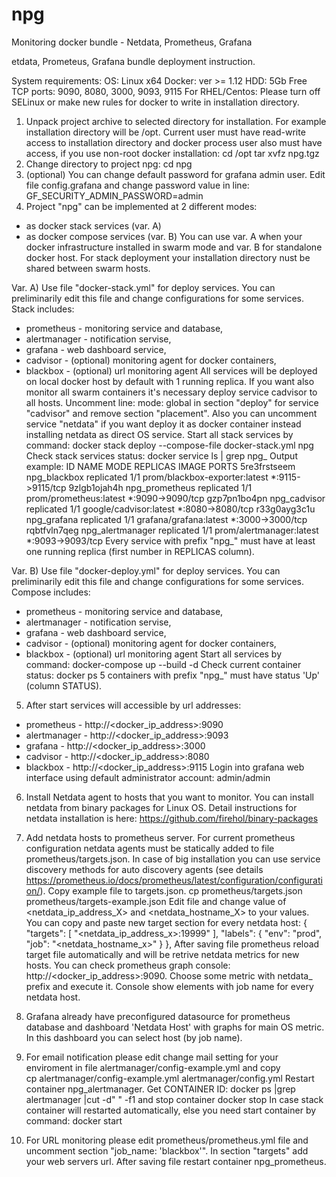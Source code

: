 # npg
Monitoring docker bundle - Netdata, Prometheus, Grafana

etdata, Prometeus, Grafana bundle deployment instruction.

System requirements: 
OS: Linux x64 
Docker: ver >= 1.12
HDD: 5Gb
Free TCP ports: 9090, 8080, 3000, 9093, 9115
For RHEL/Centos: Please turn off SELinux or make new rules for docker to write in installation directory.

1. Unpack project archive to selected directory for installation. For example installation directory will be /opt. Current user must have read-write access to installation directory and docker process user also must have access, if you use non-root docker installation:
	cd /opt
	tar xvfz npg.tgz
2. Change directory to project npg:
	cd npg
3. (optional) You can change default password for grafana admin user. Edit file config.grafana and change password value in line:
GF_SECURITY_ADMIN_PASSWORD=admin
4. Project "npg" can be implemented at 2 different modes: 
- as docker stack services (var. A)
- as docker compose services (var. B)
You can use var. A when your docker infrastructure installed in swarm mode and var. B for standalone docker host.
For stack deployment your installation directory nust be shared between swarm hosts.  

Var. А)
Use file "docker-stack.yml" for deploy services. You can preliminarily edit this file and change configurations for some services. Stack includes: 
- prometheus - monitoring service and database,
- alertmanager - notification servise,
- grafana - web dashboard service,
- cadvisor - (optional) monitoring agent for docker containers,
- blackbox - (optional) url monitoring agent
All services will be deployed on local docker host by default with 1 running replica. If you want also monitor all swarm containers it's necessary deploy service cadvisor to all hosts. Uncomment line:
	mode: global
in section "deploy" for service "cadvisor" and remove section "placement".
Also you can uncomment service "netdata" if you want deploy it as docker container instead installing netdata as direct OS service.
Start all stack services by command:
	docker stack deploy --compose-file docker-stack.yml npg
Check stack services status:
	docker service ls | grep npg_
Output example:
ID                  NAME                      MODE                REPLICAS            IMAGE                                PORTS
5re3frstseem        npg_blackbox       replicated          1/1                 prom/blackbox-exporter:latest        *:9115->9115/tcp
9zlgb1ojah4h        npg_prometheus     replicated          1/1                 prom/prometheus:latest               *:9090->9090/tcp
gzp7pn1bo4pn        npg_cadvisor       replicated          1/1                 google/cadvisor:latest               *:8080->8080/tcp
r33g0ayg3c1u        npg_grafana        replicated          1/1                 grafana/grafana:latest               *:3000->3000/tcp
rqbtfvln7qeg        npg_alertmanager   replicated          1/1                 prom/alertmanager:latest             *:9093->9093/tcp
Every service with prefix "npg_" must have at least one running replica (first number in REPLICAS column).

Var. B) 
Use file "docker-deploy.yml" for deploy services. You can preliminarily edit this file and change configurations for some services. Compose includes: 
- prometheus - monitoring service and database,
- alertmanager - notification servise,
- grafana - web dashboard service,
- cadvisor - (optional) monitoring agent for docker containers,
- blackbox - (optional) url monitoring agent
Start all services by command:
	docker-compose up --build -d
Check current container status:
	docker ps 
5 containers with prefix "npg_" must have status 'Up' (column STATUS). 

5. After start services will accessible by url addresses:
- prometheus - http://<docker_ip_address>:9090
- alertmanager - http://<docker_ip_address>:9093
- grafana - http://<docker_ip_address>:3000
- cadvisor - http://<docker_ip_address>:8080
- blackbox - http://<docker_ip_address>:9115
Login into grafana web interface using default administrator account: admin/admin

6. Install Netdata agent to hosts that you want to monitor. You can install netdata from binary packages for Linux OS. Detail instructions for netdata installation is here: https://github.com/firehol/binary-packages

7. Add netdata hosts to prometheus server. For current prometheus configuration netdata agents must be statically added to file prometheus/targets.json. In case of big installation you can use service discovery methods for auto discovery agents (see details https://prometheus.io/docs/prometheus/latest/configuration/configuration/).
Copy example file to targets.json.
	cp prometheus/targets.json prometheus/targets-example.json
Edit file and change value of <netdata_ip_address_X> and <netdata_hostname_X> to your values. You can copy and paste new target section for every netdata host:
  {
    "targets": [ "<netdata_ip_address_x>:19999" ],
    "labels": {
      "env": "prod",
      "job": "<netdata_hostname_x>"
    }
  },
After saving file prometheus reload target file automatically and will be retrive netdata metrics for new hosts. You can check prometheus graph console: http://<docker_ip_address>:9090. Choose some metric with netdata_ prefix and execute it. Console show elements with job name for every netdata host.

8. Grafana already have preconfigured datasource for prometheus database and dashboard 'Netdata Host' with graphs for main OS metric. In this dashboard you can select host (by job name).

9. For email notification please edit change mail setting for your enviroment in file alertmanager/config-example.yml and copy  
	cp alertmanager/config-example.yml alertmanager/config.yml
Restart container npg_alertmanager. Get CONTAINER ID:
	docker ps |grep alertmanager |cut -d" "  -f1
	and stop container 
	docker stop <ID>
In case stack container will restarted automatically, else you need start container by command:	
	docker start <ID>
	
10. For URL monitoring please edit prometheus/prometheus.yml file and uncomment section "job_name: 'blackbox'". In section "targets" add your web servers url. After saving file restart container npg_prometheus.

